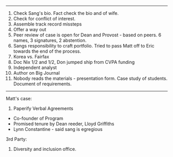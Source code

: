 

----

1. Check Sang's bio. Fact check the bio and of wife.
2. Check for conflict of interest.
3. Assemble track record missteps
4. Offer a way out
5. Peer review of case is open for Dean and Provost - based on peers. 6 names, 3 signatures, 2 abstention.
6. Sangs responsibility to craft portfolio. Tried to pass Matt off to Eric towards the end of the process.
7. Korea vs. Fairfax
8. Doc Nix 1/2 and 1/2, Don jumped ship from CVPA funding
9. Independent analyst
10. Author on Big Journal
11. Nobody reads the materials - presentation form. Case study of students. Document of requirements.

----


Matt's case:

1. Paperify Verbal Agreements
- Co-founder of Program
- Promised tenure by Dean reeder, Lloyd Griffiths
- Lynn Constantine - said sang is egregious

3rd Party:
1. Diversity and inclusion office.
